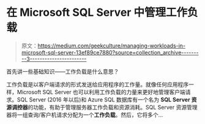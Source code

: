 # 在 Microsoft SQL Server 中管理工作负载

> 原文：<https://medium.com/geekculture/managing-workloads-in-microsoft-sql-server-13ef89ce7880?source=collection_archive---------3----------------------->

首先讲一些基础知识——工作负载是什么意思？

工作负载是以客户端请求的形式发送给应用程序的工作量。就像任何应用程序一样，Microsoft SQL Server 也可以利用工作负载的力量来更好地管理客户端请求。SQL Server (2016 年以后)和 Azure SQL 数据库有一个名为 **SQL Server 资源调控器**的功能，有助于管理服务器工作负载和资源消耗。SQL Server 资源管理器将一组查询/客户机请求分配为一个**工作负载**。然后，它将多个…